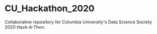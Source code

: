 # CU_Hackathon_2020
Collaborative repository for Columbia University's Data Science Society 2020 Hack-A-Thon.
